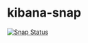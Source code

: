 # kibana-snap

[![Snap Status](https://build.snapcraft.io/badge/cprov/kibana-snap.svg)](https://build.snapcraft.io/user/cprov/kibana-snap)
